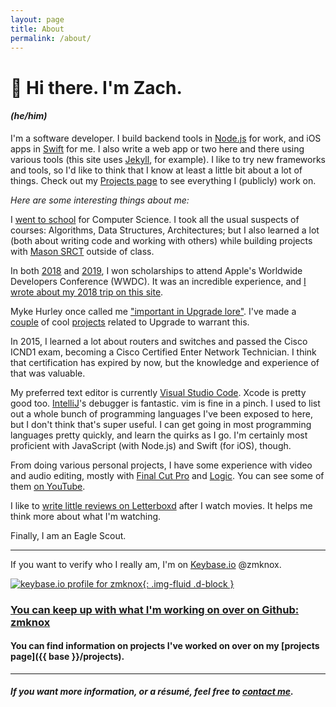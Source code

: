 ```yaml
---
layout: page
title: About
permalink: /about/
---
```


# 👋 Hi there. I'm Zach.

<h4 class="about-pronouns"><em>(he/him)</em></h4>

I'm a software developer. I build backend tools in [Node.js](https://nodejs.org/en/) for work, and iOS apps in [Swift](https://swift.org/) for me. I also write a web app or two here and there using various tools (this site uses [Jekyll](https://jekyllrb.com/), for example). I like to try new frameworks and tools, so I'd like to think that I know at least a little bit about a lot of things. Check out my [Projects page](https://zachknox.com/projects) to see everything I (publicly) work on.

_Here are some interesting things about me:_

I [went to school](https://gmu.edu/) for Computer Science. I took all the usual suspects of courses: Algorithms, Data Structures, Architectures; but I also learned a lot (both about writing code and working with others) while building projects with [Mason SRCT](https://srct.gmu.edu) outside of class.

In both [2018](https://zachknox.com/2018/04/02/WWDC-scholarship-application.html) and [2019](https://zachknox.com/2019/03/25/WWDC19-scholarship-application.html), I won scholarships to attend Apple's Worldwide Developers Conference (WWDC). It was an incredible experience, and [I wrote about my 2018 trip on this site](https://zachknox.com/wwdc/2018/08/03/thoughts-on-wwdc18.html).

Myke Hurley once called me ["important in Upgrade lore"](https://overcast.fm/+Fcm-R0sbo/54:08). I've made a [couple](/bingo/drafts.html) of cool [projects](https://upgradies.com/) related to Upgrade to warrant this.

In 2015, I learned a lot about routers and switches and passed the Cisco ICND1 exam, becoming a Cisco Certified Enter Network Technician. I think that certification has expired by now, but the knowledge and experience of that was valuable.

My preferred text editor is currently [Visual Studio Code](https://code.visualstudio.com/). Xcode is pretty good too. [IntelliJ](https://www.jetbrains.com/idea/)'s debugger is fantastic. vim is fine in a pinch. I used to list out a whole bunch of programming languages I've been exposed to here, but I don't think that's super useful. I can get going in most programming languages pretty quickly, and learn the quirks as I go. I'm certainly most proficient with JavaScript (with Node.js) and Swift (for iOS), though.

From doing various personal projects, I have some experience with video and audio editing, mostly with [Final Cut Pro](https:/www.apple.com/final-cut-pro/) and [Logic](https://www.apple.com/logic-pro/). You can see some of them [on YouTube](http://youtube.com/c/ZachKnoxM/).

I like to [write little reviews on Letterboxd](https://letterboxd.com/zmknox/) after I watch movies. It helps me think more about what I'm watching.

Finally, I am an Eagle Scout.

---------------------------

If you want to verify who I really am, I'm on [Keybase.io](https://keybase.io/) @zmknox.

[![keybase.io profile for zmknox](https://keybase.onlineth.com/zmknox.png?theme=dark){: .img-fluid .d-block }](https://keybase.io/zmknox)

### [You can keep up with what I'm working on over on Github: <i class="fab fa-github"></i> zmknox](https://github.com/zmknox)

#### You can find information on projects I've worked on over on my [projects page]({{ base }}/projects).

---------------------------

##### If you want more information, or a résumé, feel free to [contact me](https://zachknox.com/contact/).

